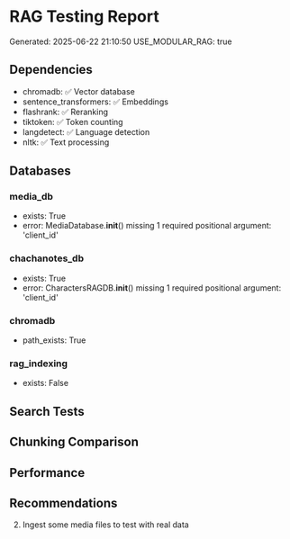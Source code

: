# RAG Testing Report
Generated: 2025-06-22 21:10:50
USE_MODULAR_RAG: true

## Dependencies
- chromadb: ✅ Vector database
- sentence_transformers: ✅ Embeddings
- flashrank: ✅ Reranking
- tiktoken: ✅ Token counting
- langdetect: ✅ Language detection
- nltk: ✅ Text processing

## Databases

### media_db
- exists: True
- error: MediaDatabase.__init__() missing 1 required positional argument: 'client_id'

### chachanotes_db
- exists: True
- error: CharactersRAGDB.__init__() missing 1 required positional argument: 'client_id'

### chromadb
- path_exists: True

### rag_indexing
- exists: False

## Search Tests

## Chunking Comparison

## Performance

## Recommendations
2. Ingest some media files to test with real data
